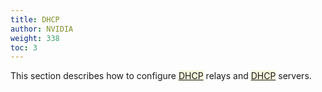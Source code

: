 ```yaml
---
title: DHCP
author: NVIDIA
weight: 338
toc: 3
---
```

This section describes how to configure <span style="background-color:#F5F5DC">[DHCP](## "Dynamic Host Configuration Protocol")</span> relays and <span style="background-color:#F5F5DC">[DHCP](## "Dynamic Host Configuration Protocol")</span> servers.
